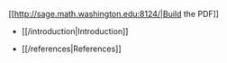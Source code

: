 [[http://sage.math.washington.edu:8124/|Build the PDF]]

 * [[/introduction|Introduction]]

 * [[/references|References]]
